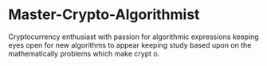 # Master-Crypto-Algorithmist
Cryptocurrency enthusiast with passion for algorithmic expressions keeping eyes open for new algorithms to appear keeping study based upon on the mathematically problems which make crypt o.     

